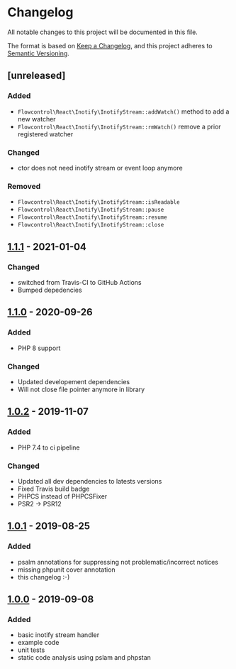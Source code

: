 # Changelog
All notable changes to this project will be documented in this file.

The format is based on [Keep a Changelog](https://keepachangelog.com/en/1.0.0/),
and this project adheres to [Semantic Versioning](https://semver.org/spec/v2.0.0.html).

## [unreleased]

### Added
- `Flowcontrol\React\Inotify\InotifyStream::addWatch()` method to add a new watcher
- `Flowcontrol\React\Inotify\InotifyStream::rmWatch()` remove a prior registered watcher

### Changed
- ctor does not need inotify stream or event loop anymore

### Removed
- `Flowcontrol\React\Inotify\InotifyStream::isReadable`
- `Flowcontrol\React\Inotify\InotifyStream::pause`
- `Flowcontrol\React\Inotify\InotifyStream::resume`
- `Flowcontrol\React\Inotify\InotifyStream::close`

## [1.1.1] - 2021-01-04

### Changed
- switched from Travis-CI to GitHub Actions
- Bumped depedencies

## [1.1.0] - 2020-09-26

### Added
- PHP 8 support

### Changed 
- Updated developement dependencies
- Will not close file pointer anymore in library

## [1.0.2] - 2019-11-07
### Added
- PHP 7.4 to ci pipeline

### Changed
- Updated all dev dependencies to latests versions
- Fixed Travis build badge
- PHPCS instead of PHPCSFixer
- PSR2 -> PSR12

## [1.0.1] - 2019-08-25
### Added
- psalm annotations for suppressing not problematic/incorrect notices
- missing phpunit cover annotation
- this changelog :-)

## [1.0.0] - 2019-09-08
### Added
- basic inotify stream handler
- example code
- unit tests
- static code analysis using pslam and phpstan

[1.1.1]: https://github.com/flow-control/react-inotify/compare/v1.1.0...v1.1.1
[1.1.0]: https://github.com/flow-control/react-inotify/compare/v1.0.2...v1.1.0
[1.0.2]: https://github.com/flow-control/react-inotify/compare/v1.0.1...v1.0.2
[1.0.1]: https://github.com/flow-control/react-inotify/compare/v1.0.0...v1.0.1
[1.0.0]: https://github.com/flow-control/react-inotify/releases/tag/v1.0.0
